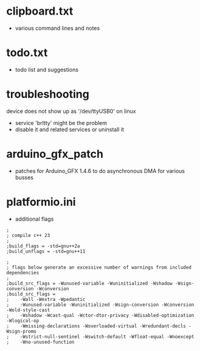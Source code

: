 # clipboard.txt
* various command lines and notes

# todo.txt
* todo list and suggestions

# troubleshooting
device does not show up as '/dev/ttyUSB0' on linux
* service 'brltty' might be the problem
* disable it and related services or uninstall it

# arduino_gfx_patch
* patches for Arduino_GFX 1.4.6 to do asynchronous DMA for various busses

# platformio.ini
* additional flags
```
;
; compile c++ 23
;
;build_flags = -std=gnu++2a
;build_unflags = -std=gnu++11

;
; flags below generate an excessive number of warnings from included dependencies
;
;build_src_flags = -Wunused-variable -Wuninitialized -Wshadow -Wsign-conversion -Wconversion
;build_src_flags =
;    -Wall -Wextra -Wpedantic
;    -Wunused-variable -Wuninitialized -Wsign-conversion -Wconversion -Wold-style-cast
;    -Wshadow -Wcast-qual -Wctor-dtor-privacy -Wdisabled-optimization -Wlogical-op
;    -Wmissing-declarations -Woverloaded-virtual -Wredundant-decls -Wsign-promo
;    -Wstrict-null-sentinel -Wswitch-default -Wfloat-equal -Wnoexcept
;    -Wno-unused-function
```
